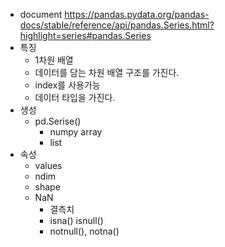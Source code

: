 * document
	https://pandas.pydata.org/pandas-docs/stable/reference/api/pandas.Series.html?highlight=series#pandas.Series
* 특징
	* 1차원 배열
	* 데이터를 담는 차원 배열 구조를 가진다.
	* index를 사용가능
	* 데이터 타입을 가진다.
* 생성
	* pd.Serise() 
		* numpy array
		* list
* 속성
	* values
	* ndim
	* shape
	* NaN
		* 결측치
		* isna() isnull()
		* notnull(), notna()